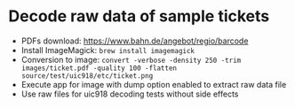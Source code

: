 # Decode raw data of sample tickets
* PDFs download: https://www.bahn.de/angebot/regio/barcode
* Install ImageMagick: `brew install imagemagick`
* Conversion to image: `convert -verbose -density 250 -trim images/ticket.pdf -quality 100 -flatten source/test/uic918/etc/ticket.png`
* Execute app for image with dump option enabled to extract raw data file
* Use raw files for uic918 decoding tests without side effects
